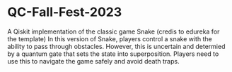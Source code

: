 # QC-Fall-Fest-2023
A Qiskit implementation of the classic game Snake (credis to edureka for the template)
In this version of Snake, players control a snake with the ability to pass through obstacles.
However, this is uncertain and determied by a quantum gate that sets the state into superposition.
Players need to use this to navigate the game safely and avoid death traps.
